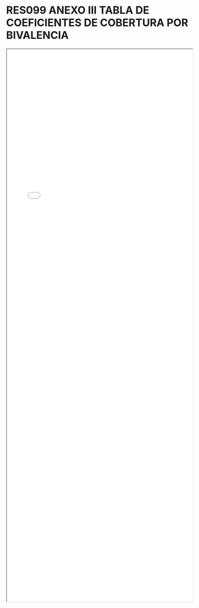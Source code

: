 
# RES099 ANEXO III TABLA DE COEFICIENTES DE COBERTURA POR BIVALENCIA

<iframe src="../RES099 ANEXO III TABLA DE COEFICIENTES DE COBERTURA POR BIVALENCIA.pdf" width="100%" height="1500px"></iframe>

